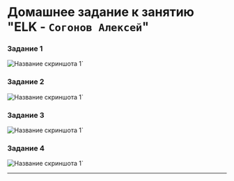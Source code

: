 # Домашнее задание к занятию "ELK - `Согонов Алексей`"

### Задание 1

![Название скриншота 1](https://github.com/SogonovAN/ELK-hw/blob/main/1.JPG)`

### Задание 2

![Название скриншота 1](https://github.com/SogonovAN/ELK-hw/blob/main/2.JPG)`

### Задание 3

![Название скриншота 1](https://github.com/SogonovAN/ELK-hw/blob/main/3.1.JPG)`

### Задание 4

![Название скриншота 1](https://github.com/SogonovAN/ELK-hw/blob/main/4.JPG)`

---

